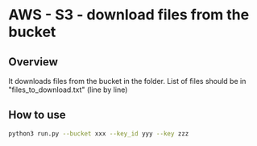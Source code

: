 # AWS - S3 - download files from the bucket

## Overview
It downloads files from the bucket in the folder. List of files should be in "files_to_download.txt"
(line by line)

## How to use
```bash
python3 run.py --bucket xxx --key_id yyy --key zzz
```
